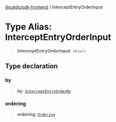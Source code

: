 [@caido/sdk-frontend](../index.md) / InterceptEntryOrderInput

# Type Alias: InterceptEntryOrderInput

> **InterceptEntryOrderInput**: `object`

## Type declaration

### by

> **by**: [`InterceptEntryOrderBy`](InterceptEntryOrderBy.md)

### ordering

> **ordering**: [`Ordering`](Ordering.md)
